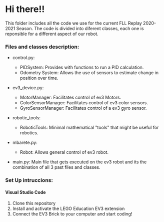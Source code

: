 # Hi there!!


This folder includes all the code we use for the current FLL Replay 2020-2021 Season.
The code is divided into diferent classes, each one is reponsible for a different aspect of our robot.

### Files and classes description:
- control.py:
  - PIDSystem: Provides with functions to run a PID calculation.
  - Odometry System: Allows the use of sensors to estimate change in position over time. 
  
- ev3_device.py:
  - MotorManager: Facilitates control of ev3 Motors.
  - ColorSensorManager: Facilitates control of ev3 color sensors.
  - GyroSensorManager: Facilitates control of a ev3 gyro sensor.
 
- robotic_tools:
  - RoboticTools: Minimal mathematical "tools" that might be useful for robotics.
 
- mbarete.py:
  - Robot: Allows general control of ev3 robot.
  
- main.py: Main file that gets executed on the ev3 robot and its the combination of all 3 past files and classes.


### Set Up intruccions:
#### Visual Studio Code
1. Clone this repository
2. Install and activate the LEGO Education EV3 extension
3. Connect the EV3 Brick to your computer and start coding!




